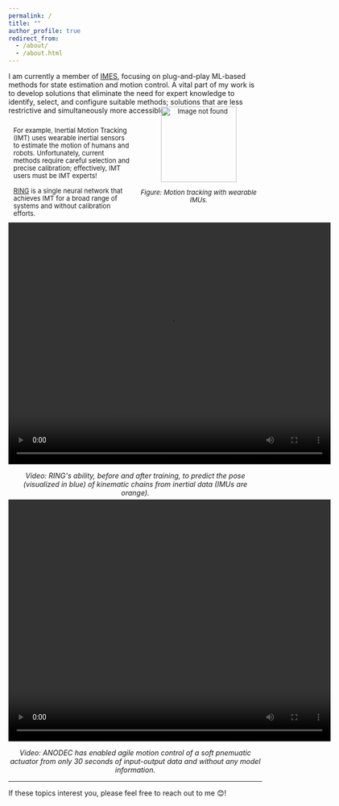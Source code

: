 ```yaml
---
permalink: /
title: ""
author_profile: true
redirect_from: 
  - /about/
  - /about.html
---
```


I am currently a member of [IMES](https://www.imes.uni-hannover.de/en/), focusing on plug-and-play ML-based methods for state estimation and motion control. A vital part of my work is to develop solutions that eliminate the need for expert knowledge to identify, select, and configure suitable methods; solutions that are less restrictive and simultaneously more accessible!

<div style="display: flex; font-size: 0.92em;">
<div style="flex: 1; padding: 10px;">
    For example, Inertial Motion Tracking (IMT) uses wearable inertial sensors to estimate the motion of humans and robots. Unfortunately, current methods require careful selection and precise calibration; effectively, IMT users must be IMT experts!<br><br>
    <a href="https://openreview.net/forum?id=h2C3rkn0zR" target="_blank">RING</a> is a single neural network that achieves IMT for a broad range of systems and without calibration efforts.
</div>
<div style="flex: 1; padding: 10px;">
<div style="text-align: center; margin-bottom: -70px; margin-top: -40px;">
    <img src="https://simon-bachhuber.github.io/files/IMG_6607_nobg.png" alt="Image not found" width="150"/>
    <p><em>Figure: Motion tracking with wearable IMUs.</em></p>
</div>
</div>
</div>
<div style="text-align: center;">
  <video width="640" height="480" controls>
    <source src="https://simon-bachhuber.github.io/files/sidebyside_with_labels.mp4" type="video/mp4">
    Your browser does not support the video tag.
  </video>
    <p><em>Video: RING's ability, before and after training, to predict the pose (visualized in blue) of kinematic chains from inertial data (IMUs are orange).</em></p>
</div>
---
My research also focuses on developing plug-and-play motion control methods that enable systems to autonmously learn to perform agile motions.
<div style="text-align: center; margin-top: -60px;">
  <video width="640" height="480" controls>
    <source src="https://simon-bachhuber.github.io/files/soft_robot_control.mp4" type="video/mp4">
    Your browser does not support the video tag.
  </video>
    <p><em>Video: ANODEC has enabled agile motion control of a soft pnemuatic actuator from only 30 seconds of input-output data and without any model information.</em></p>
</div>

---
If these topics interest you, please feel free to reach out to me :blush:!